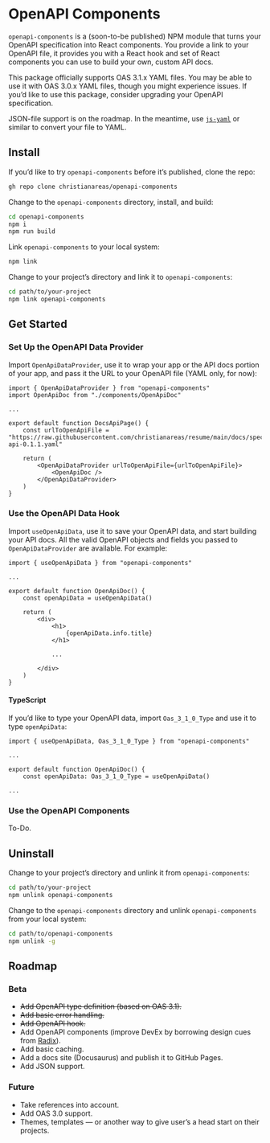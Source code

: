 # OpenAPI Components
`openapi-components` is a (soon-to-be published) NPM module that turns your OpenAPI specification into React components. You provide a link to your OpenAPI file, it provides you with a React hook and set of React components you can use to build your own, custom API docs.

This package officially supports OAS 3.1.x YAML files. You may be able to use it with OAS 3.0.x YAML files, though you might experience issues. If you’d like to use this package, consider upgrading your OpenAPI specification.

JSON-file support is on the roadmap. In the meantime, use [`js-yaml`](https://www.npmjs.com/package/js-yaml) or similar to convert your file to YAML.

## Install
If you’d like to try `openapi-components` before it’s published, clone the repo:

```bash
gh repo clone christianareas/openapi-components
```

Change to the `openapi-components` directory, install, and build:

```bash
cd openapi-components
npm i
npm run build
```

Link `openapi-components` to your local system:

```bash
npm link
```

Change to your project’s directory and link it to `openapi-components`:

```bash
cd path/to/your-project
npm link openapi-components
```


## Get Started

### Set Up the OpenAPI Data Provider
Import `OpenApiDataProvider`, use it to wrap your app or the API docs portion of your app, and pass it the URL to your OpenAPI file (YAML only, for now):

```tsx
import { OpenApiDataProvider } from "openapi-components"
import OpenApiDoc from "./components/OpenApiDoc"

...

export default function DocsApiPage() {
	const urlToOpenApiFile = "https://raw.githubusercontent.com/christianareas/resume/main/docs/spec/_versions/resume-api-0.1.1.yaml"

	return (
		<OpenApiDataProvider urlToOpenApiFile={urlToOpenApiFile}>
			<OpenApiDoc />
		</OpenApiDataProvider>
	)
}
```

### Use the OpenAPI Data Hook
Import `useOpenApiData`, use it to save your OpenAPI data, and start building your API docs. All the valid OpenAPI objects and fields you passed to `OpenApiDataProvider` are available. For example:

```tsx
import { useOpenApiData } from "openapi-components"

...

export default function OpenApiDoc() {
	const openApiData = useOpenApiData()

	return (
		<div>
			<h1>
				{openApiData.info.title}
			</h1>
			
			...
			
		</div>
	)
}
```

#### TypeScript
If you’d like to type your OpenAPI data, import `Oas_3_1_0_Type` and use it to type `openApiData`:

```tsx
import { useOpenApiData, Oas_3_1_0_Type } from "openapi-components"

...

export default function OpenApiDoc() {
	const openApiData: Oas_3_1_0_Type = useOpenApiData()

...
```

### Use the OpenAPI Components
To-Do.


## Uninstall
Change to your project’s directory and unlink it from `openapi-components`:

```bash
cd path/to/your-project
npm unlink openapi-components
```

Change to the `openapi-components` directory and unlink `openapi-components` from your local system:

```bash
cd path/to/openapi-components
npm unlink -g
```


## Roadmap

### Beta
- ~~Add OpenAPI type definition (based on OAS 3.1).~~
- ~~Add basic error handling.~~
- ~~Add OpenAPI hook.~~
- Add OpenAPI components (improve DevEx by borrowing design cues from [Radix](https://www.radix-ui.com)).
- Add basic caching.
- Add a docs site (Docusaurus) and publish it to GitHub Pages.
- Add JSON support.


### Future
- Take references into account.
- Add OAS 3.0 support.
- Themes, templates — or another way to give user’s a head start on their projects.